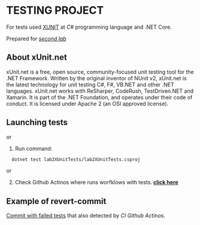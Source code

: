 # TESTING PROJECT

For tests used [XUNIT](https://xunit.net/) at *C#* programming language and .NET Core.

Prepared for [*second lab*](https://docs.google.com/document/d/1SRRPKRRHw2gRPdYLC3ENGgVIKVMpeZ3eCzFd9bkrSEA/edit#)

## About xUnit.net

xUnit.net is a free, open source, community-focused unit testing tool for the .NET Framework. 
Written by the original inventor of NUnit v2, xUnit.net is the latest technology for unit testing C#, F#, VB.NET and other .NET languages. 
xUnit.net works with ReSharper, CodeRush, TestDriven.NET and Xamarin. 
It is part of the .NET Foundation, and operates under their code of conduct. 
It is licensed under Apache 2 (an OSI approved license).

## Launching tests

or

1. Run command:
```bash
  dotnet test lab2XUnitTests/lab2XUnitTests.csproj
```

or

2. Check Github Actinos where runs worfklows with tests.
[**click here**](https://github.com/gapiyka/MandT-of-soft-dev/actions)

## Example of revert-commit

[Commit with falled tests](https://github.com/gapiyka/MandT-of-soft-dev/commit/b35a50d5d05ae01df236c694fb38d86b88f34437) that also detected by *CI Github Actinos*.
